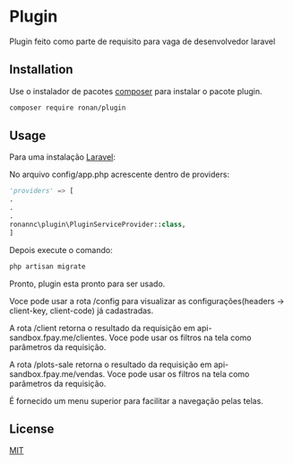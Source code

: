 # Plugin

Plugin feito como parte de requisito para vaga de desenvolvedor laravel

## Installation

Use o instalador de pacotes [composer](https://getcomposer.org/) para instalar o pacote plugin.

```bash
composer require ronan/plugin
```

## Usage
Para uma instalação [Laravel](https://laravel.com/):

No arquivo config/app.php acrescente dentro de providers:
```python
'providers' => [
.
.
.
ronannc\plugin\PluginServiceProvider::class,
]
```
Depois execute o comando:
```python
php artisan migrate
```

Pronto, plugin esta pronto para ser usado.

Voce pode usar a rota /config para visualizar as configurações(headers -> client-key, client-code) já cadastradas.

A rota /client retorna o resultado da requisição em api-sandbox.fpay.me/clientes. Voce pode usar os filtros na tela como parâmetros da requisição.

A rota /plots-sale retorna o resultado da requisição em api-sandbox.fpay.me/vendas. Voce pode usar os filtros na tela como parâmetros da requisição.

É fornecido um menu superior para facilitar a navegação pelas telas.

## License
[MIT](https://choosealicense.com/licenses/mit/)
